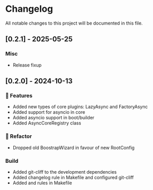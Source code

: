 # Changelog

All notable changes to this project will be documented in this file.

## [0.2.1] - 2025-05-25

### Misc

- Release fixup

## [0.2.0] - 2024-10-13

### 🚀 Features

- Added new types of core plugins: LazyAsync and FactoryAsync
- Added support for asyncio in core
- Added asyncio support in boot/builder
- Added AsyncCoreRegistry class

### 🚜 Refactor

- Dropped old BoostrapWizard in favour of new RootConfig

### Build

- Added git-cliff to the development dependencies
- Added changelog rule in Makefile and configured git-cliff
- Added  and  rules in Makefile

<!-- generated by git-cliff -->
